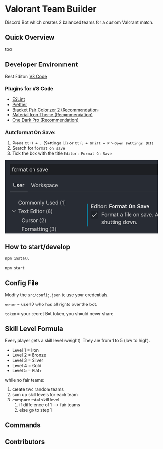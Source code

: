 # Valorant Team Builder

Discord Bot which creates 2 balanced teams for a custom Valorant match.

## Quick Overview

tbd

## Developer Environment

Best Editor: [VS Code](https://code.visualstudio.com/)

### Plugins for VS Code

- [ESLint](https://marketplace.visualstudio.com/items?itemName=dbaeumer.vscode-eslint)
- [Prettier](https://marketplace.visualstudio.com/items?itemName=esbenp.prettier-vscode)
- [Bracket Pair Colorizer 2 (Recommendation)](https://marketplace.visualstudio.com/items?itemName=CoenraadS.bracket-pair-colorizer-2)
- [Material Icon Theme (Recommendation)](https://marketplace.visualstudio.com/items?itemName=PKief.material-icon-theme)
- [One Dark Pro (Recommendation)](https://marketplace.visualstudio.com/items?itemName=zhuangtongfa.Material-theme)

### Autoformat On Save:

1. Press `Ctrl + ,` (Settings UI) or `Ctrl + Shift + P` > `Open Settings (UI)`
2. Search for `format on save`
3. Tick the box with the title `Editor: Format On Save`

![Format on Save](images/format-on-save.png)

## How to start/develop

```bash
npm install
```

```bash
npm start
```

## Config File

Modify the `src/config.json` to use your credentials.

`owner` = userID who has all rights over the bot.

`token` = your secret Bot token, you should never share!

## Skill Level Formula

Every player gets a skill level (weight). They are from 1 to 5 (low to high).

- Level 1 = Iron
- Level 2 = Bronze
- Level 3 = Silver
- Level 4 = Gold
- Level 5 = Plat+

while no fair teams:

1. create two random teams
2. sum up skill levels for each team
3. compare total skill level
   1. if difference of 1 --> fair teams
   2. else go to step 1

## Commands

## Contributors
